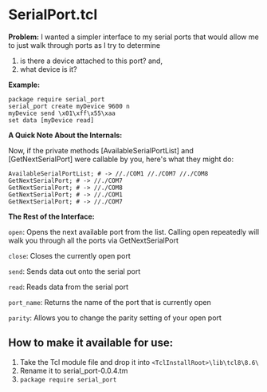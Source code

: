 # SerialPort.tcl
**Problem:**
I wanted a simpler interface to my serial ports that would allow me to just walk through ports as I try to determine
1. is there a device attached to this port? and,
2. what device is it?

**Example:**

```
package require serial_port
serial_port create myDevice 9600 n
myDevice send \x01\xff\x55\xaa
set data [myDevice read]
```

**A Quick Note About the Internals:**

Now, if the private methods [AvailableSerialPortList] and [GetNextSerialPort] were callable by you, here's what they might do:

```
AvailableSerialPortList; # -> //./COM1 //./COM7 //./COM8
GetNextSerialPort; # -> //./COM7
GetNextSerialPort; # -> //./COM8
GetNextSerialPort; # -> //./COM1
GetNextSerialPort; # -> //./COM7
```

**The Rest of the Interface:**

`open`: Opens the next available port from the list. Calling open repeatedly will walk you through all the ports via GetNextSerialPort

`close`: Closes the currently open port

`send`: Sends data out onto the serial port

`read`: Reads data from the serial port

`port_name`: Returns the name of the port that is currently open

`parity`: Allows you to change the parity setting of your open port

## How to make it available for use:

1. Take the Tcl module file and drop it into `<TclInstallRoot>\lib\tcl8\8.6\`
2. Rename it to serial_port-0.0.4.tm
3. `package require serial_port`
